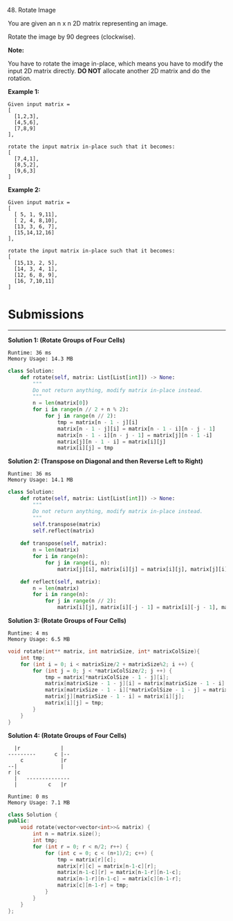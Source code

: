 48. Rotate Image

You are given an n x n 2D matrix representing an image.

Rotate the image by 90 degrees (clockwise).

**Note:**

You have to rotate the image in-place, which means you have to modify the input 2D matrix directly. **DO NOT** allocate another 2D matrix and do the rotation.

**Example 1:**
```
Given input matrix = 
[
  [1,2,3],
  [4,5,6],
  [7,8,9]
],

rotate the input matrix in-place such that it becomes:
[
  [7,4,1],
  [8,5,2],
  [9,6,3]
]
```

**Example 2:**
```
Given input matrix =
[
  [ 5, 1, 9,11],
  [ 2, 4, 8,10],
  [13, 3, 6, 7],
  [15,14,12,16]
], 

rotate the input matrix in-place such that it becomes:
[
  [15,13, 2, 5],
  [14, 3, 4, 1],
  [12, 6, 8, 9],
  [16, 7,10,11]
]
```

# Submissions
---
**Solution 1: (Rotate Groups of Four Cells)**
```
Runtime: 36 ms
Memory Usage: 14.3 MB
```
```python
class Solution:
    def rotate(self, matrix: List[List[int]]) -> None:
        """
        Do not return anything, modify matrix in-place instead.
        """
        n = len(matrix[0])
        for i in range(n // 2 + n % 2):
            for j in range(n // 2):
                tmp = matrix[n - 1 - j][i]
                matrix[n - 1 - j][i] = matrix[n - 1 - i][n - j - 1]
                matrix[n - 1 - i][n - j - 1] = matrix[j][n - 1 -i]
                matrix[j][n - 1 - i] = matrix[i][j]
                matrix[i][j] = tmp
```

**Solution 2: (Transpose on Diagonal and then Reverse Left to Right)**
```
Runtime: 36 ms
Memory Usage: 14.1 MB
```
```python
class Solution:
    def rotate(self, matrix: List[List[int]]) -> None:
        """
        Do not return anything, modify matrix in-place instead.
        """
        self.transpose(matrix)
        self.reflect(matrix)
    
    def transpose(self, matrix):
        n = len(matrix)
        for i in range(n):
            for j in range(i, n):
                matrix[j][i], matrix[i][j] = matrix[i][j], matrix[j][i]

    def reflect(self, matrix):
        n = len(matrix)
        for i in range(n):
            for j in range(n // 2):
                matrix[i][j], matrix[i][-j - 1] = matrix[i][-j - 1], matrix[i][j]
```

**Solution 3: (Rotate Groups of Four Cells)**
```
Runtime: 4 ms
Memory Usage: 6.5 MB
```
```c
void rotate(int** matrix, int matrixSize, int* matrixColSize){
    int tmp;
    for (int i = 0; i < matrixSize/2 + matrixSize%2; i ++) {
        for (int j = 0; j < *matrixColSize/2; j ++) {
            tmp = matrix[*matrixColSize - 1 - j][i];
            matrix[matrixSize - 1 - j][i] = matrix[matrixSize - 1 - i][*matrixColSize - 1 -j];
            matrix[matrixSize - 1 - i][*matrixColSize - 1 - j] = matrix[j][matrixSize - 1 -i];
            matrix[j][matrixSize - 1 - i] = matrix[i][j];
            matrix[i][j] = tmp;
        }
    }
}
```

**Solution 4: (Rotate Groups of Four Cells)**


      |r             |  
    ---------      c |--
        c            |r
    --|              |
    r |c
      |   --------------
      |          c   |r

```
Runtime: 0 ms
Memory Usage: 7.1 MB
```
```c++
class Solution {
public:
    void rotate(vector<vector<int>>& matrix) {
        int n = matrix.size();
        int tmp;
        for (int r = 0; r < n/2; r++) {
            for (int c = 0; c < (n+1)/2; c++) {
                tmp = matrix[r][c];
                matrix[r][c] = matrix[n-1-c][r];
                matrix[n-1-c][r] = matrix[n-1-r][n-1-c];
                matrix[n-1-r][n-1-c] = matrix[c][n-1-r];
                matrix[c][n-1-r] = tmp;
            }
        }
    }
};
```

